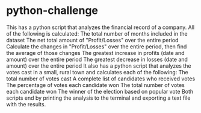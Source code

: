 # python-challenge
This has a python script that analyzes the financial record of a company. All of the following is calculated:
  The total number of months included in the dataset
  The net total amount of "Profit/Losses" over the entire period
  Calculate the changes in "Profit/Losses" over the entire period, then find the average of those changes
  The greatest increase in profits (date and amount) over the entire period
  The greatest decrease in losses (date and amount) over the entire period
It also has a python script that analyzes the votes cast in a small, rural town and calculates each of the following:
  The total number of votes cast
  A complete list of candidates who received votes
  The percentage of votes each candidate won
  The total number of votes each candidate won
  The winner of the election based on popular vote
Both scripts end by printing the analysis to the terminal and exporting a text file with the results.
